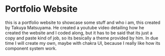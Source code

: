 # Portfolio Website
this is a portfolio website to showcase some stuff and who i am, this created by Takuya Matsuyama.
He created a youtube video detailing how he created the website and I coded along, but it has to be said that its just a copy and paste kind of job, so its besically a theme provided by him.
In due time I will create my own, maybe with chakra UI, because I really like how its component system work.
